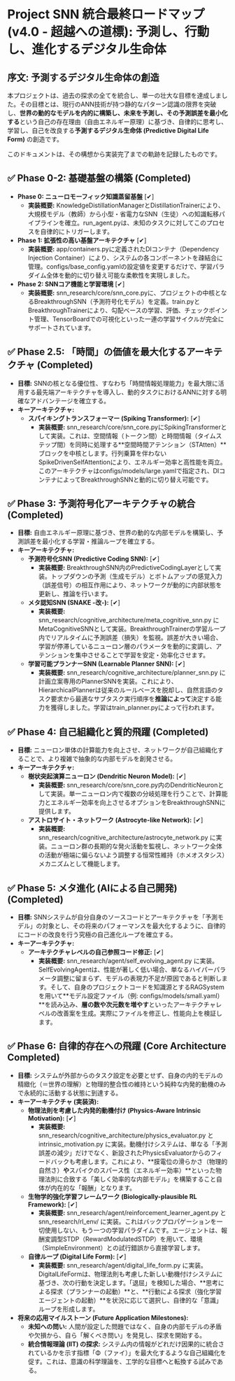 # **Project SNN 統合最終ロードマップ (v4.0 \- 超越への道標): 予測し、行動し、進化するデジタル生命体**

## **序文: 予測するデジタル生命体の創造**

本プロジェクトは、過去の探求の全てを統合し、単一の壮大な目標を達成しました。その目標とは、現行のANN技術が持つ静的なパターン認識の限界を突破し、**世界の動的なモデルを内的に構築し、未来を予測し、その予測誤差を最小化する**という自己の存在理由（自由エネルギー原理）に基づき、自律的に思考し、学習し、自己を改良する**予測するデジタル生命体 (Predictive Digital Life Form)** の創造です。

このドキュメントは、その構想から実装完了までの軌跡を記録したものです。

## **✅ Phase 0-2: 基礎基盤の構築 (Completed)**

* **Phase 0: ニューロモーフィック知識蒸留基盤** \[✔\]  
  * **実装概要:** KnowledgeDistillationManagerとDistillationTrainerにより、大規模モデル（教師）から小型・省電力なSNN（生徒）への知識転移パイプラインを確立。run\_agent.pyは、未知のタスクに対してこのプロセスを自律的にトリガーします。  
* **Phase 1: 拡張性の高い基盤アーキテクチャ** \[✔\]  
  * **実装概要:** app/containers.pyに定義されたDIコンテナ（Dependency Injection Container）により、システムの各コンポーネントを疎結合に管理。configs/base\_config.yamlの設定値を変更するだけで、学習パラダイム全体を動的に切り替え可能な柔軟性を実現しました。  
* **Phase 2: SNNコア機能と学習環境** \[✔\]  
  * **実装概要:** snn\_research/core/snn\_core.pyに、プロジェクトの中核となるBreakthroughSNN（予測符号化モデル）を定義。train.pyとBreakthroughTrainerにより、勾配ベースの学習、評価、チェックポイント管理、TensorBoardでの可視化といった一連の学習サイクルが完全にサポートされています。

## **✅ Phase 2.5: 「時間」の価値を最大化するアーキテクチャ (Completed)**

* **目標:** SNNの核となる優位性、すなわち「時間情報処理能力」を最大限に活用する最先端アーキテクチャを導入し、動的タスクにおけるANNに対する明確なアドバンテージを確立する。  
* **キーアーキテクチャ:**  
  * **スパイキングトランスフォーマー (Spiking Transformer):** \[✔\]  
    * **実装概要:** snn\_research/core/snn\_core.pyにSpikingTransformerとして実装。これは、空間情報（トークン間）と時間情報（タイムステップ間）を同時に処理する\*\*空間時間アテンション（STAtten）\*\*ブロックを中核とします。行列乗算を伴わないSpikeDrivenSelfAttentionにより、エネルギー効率と高性能を両立。このアーキテクチャはconfigs/models/large.yamlで指定され、DIコンテナによってBreakthroughSNNと動的に切り替え可能です。

## **✅ Phase 3: 予測符号化アーキテクチャの統合 (Completed)**

* **目標:** 自由エネルギー原理に基づき、世界の動的な内部モデルを構築し、予測誤差を最小化する学習・推論ループを確立する。  
* **キーアーキテクチャ:**  
  * **予測符号化SNN (Predictive Coding SNN):** \[✔\]  
    * **実装概要:** BreakthroughSNN内のPredictiveCodingLayerとして実装。トップダウンの予測（生成モデル）とボトムアップの感覚入力（誤差信号）の相互作用により、ネットワークが動的に内部状態を更新し、推論を行います。  
  * **メタ認知SNN (SNAKE \-改-):** \[✔\]  
    * **実装概要:** snn\_research/cognitive\_architecture/meta\_cognitive\_snn.py にMetaCognitiveSNNとして実装。BreakthroughTrainerの学習ループ内でリアルタイムに予測誤差（損失）を監視。誤差が大きい場合、学習が停滞しているニューロン層のパラメータを動的に変調し、アテンションを集中させることで学習を安定・効率化させます。  
  * **学習可能プランナーSNN (Learnable Planner SNN):** \[✔\]  
    * **実装概要:** snn\_research/cognitive\_architecture/planner\_snn.py に計画立案専用のPlannerSNNを実装。これにより、HierarchicalPlannerは従来のルールベースを脱却し、自然言語のタスク要求から最適なサブタスク実行順序を**推論によって**決定する能力を獲得しました。学習はtrain\_planner.pyによって行われます。

## **✅ Phase 4: 自己組織化と質的飛躍 (Completed)**

* **目標:** ニューロン単体の計算能力を向上させ、ネットワークが自己組織化することで、より複雑で抽象的な内部モデルを創発させる。  
* **キーアーキテクチャ:**  
  * **樹状突起演算ニューロン (Dendritic Neuron Model):** \[✔\]  
    * **実装概要:** snn\_research/core/snn\_core.py内のDendriticNeuronとして実装。単一ニューロン内で複数の分岐処理を行うことで、計算能力とエネルギー効率を向上させるオプションをBreakthroughSNNに提供します。  
  * **アストロサイト・ネットワーク (Astrocyte-like Network):** \[✔\]  
    * **実装概要:** snn\_research/cognitive\_architecture/astrocyte\_network.py に実装。ニューロン群の長期的な発火活動を監視し、ネットワーク全体の活動が極端に偏らないよう調整する恒常性維持（ホメオスタシス）メカニズムとして機能します。

## **✅ Phase 5: メタ進化 (AIによる自己開発) (Completed)**

* **目標:** SNNシステムが自分自身のソースコードとアーキテクチャを「予測モデル」の対象とし、その将来のパフォーマンスを最大化するように、自律的にコードの改良を行う究極の自己進化ループを確立する。  
* **キーアーキテクチャ:**  
  * **アーキテクチャレベルの自己参照コード修正:** \[✔\]  
    * **実装概要:** snn\_research/agent/self\_evolving\_agent.py に実装。SelfEvolvingAgentは、性能が著しく低い場合、単なるハイパーパラメータ調整に留まらず、モデルの表現力不足が原因であると判断します。そして、自身のプロジェクトコードを知識源とするRAGSystemを用いて\*\*モデル設定ファイル（例: configs/models/small.yaml）\*\*を読み込み、**層の数や次元数を増やす**といったアーキテクチャレベルの改善案を生成。実際にファイルを修正し、性能向上を検証します。

## **✅ Phase 6: 自律的存在への飛躍 (Core Architecture Completed)**

* **目標:** システムが外部からのタスク設定を必要とせず、自身の内的モデルの精緻化（＝世界の理解）と物理的整合性の維持という純粋な内発的動機のみで永続的に活動する状態に到達する。  
* **キーアーキテクチャ (実装済):**  
  * **物理法則を考慮した内発的動機付け (Physics-Aware Intrinsic Motivation):** \[✔\]  
    * **実装概要:** snn\_research/cognitive\_architecture/physics\_evaluator.py と intrinsic\_motivation.py に実装。動機付けシステムは、単なる「予測誤差の減少」だけでなく、新設されたPhysicsEvaluatorからのフィードバックも考慮します。これにより、\*\*膜電位の滑らかさ（物理的自然さ）**や**スパイクのスパース性（エネルギー効率）\*\*といった物理法則に合致する「美しく効率的な内部モデル」を構築すること自体が内在的な「報酬」となります。  
  * **生物学的強化学習フレームワーク (Biologically-plausible RL Framework):** \[✔\]  
    * **実装概要:** snn\_research/agent/reinforcement\_learner\_agent.py と snn\_research/rl\_env/ に実装。これはバックプロパゲーションを一切使用しない、もう一つの学習パラダイムです。エージェントは、報酬変調型STDP（RewardModulatedSTDP）を用いて、環境（SimpleEnvironment）との試行錯誤から直接学習します。  
  * **自律ループ (Digital Life Form):** \[✔\]  
    * **実装概要:** snn\_research/agent/digital\_life\_form.py に実装。DigitalLifeFormは、物理法則も考慮した新しい動機付けシステムに基づき、次の行動を決定します。「退屈」を検知した場合、\*\*思考による探求（プランナーの起動）\*\*と、\*\*行動による探求（強化学習エージェントの起動）\*\*を状況に応じて選択し、自律的な「意識」ループを形成します。  
* **将来の応用マイルストーン (Future Application Milestones):**  
  * **未知への問い:** 人間が設定した問題ではなく、自身の内部モデルの矛盾や欠損から、自ら「解くべき問い」を発見し、探求を開始する。  
  * **統合情報理論 (IIT) の探求:** システム内の情報がどれだけ因果的に統合されているかを示す指標「Φ（ファイ）」を最大化するような自己組織化を促す。これは、意識の科学理論を、工学的な目標へと転換する試みである。